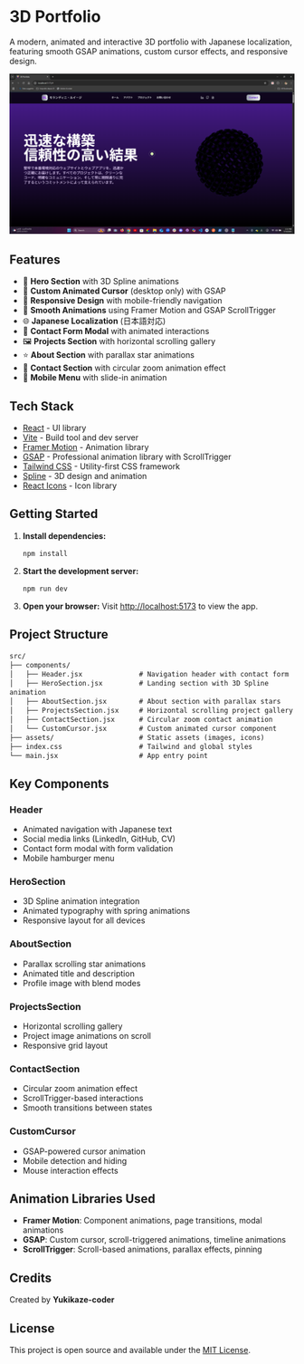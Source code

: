 # 3D Portfolio

A modern, animated and interactive 3D portfolio with Japanese localization, featuring smooth GSAP animations, custom cursor effects, and responsive design.

![alt text](public/images/thumbnail.png)

## Features

- 🌟 **Hero Section** with 3D Spline animations
- 🎯 **Custom Animated Cursor** (desktop only) with GSAP
- 📱 **Responsive Design** with mobile-friendly navigation
- 🎨 **Smooth Animations** using Framer Motion and GSAP ScrollTrigger
- 🌐 **Japanese Localization** (日本語対応)
- 📧 **Contact Form Modal** with animated interactions
- 🖼️ **Projects Section** with horizontal scrolling gallery
- ⭐ **About Section** with parallax star animations
- 🎪 **Contact Section** with circular zoom animation effect
- 📱 **Mobile Menu** with slide-in animation

## Tech Stack

- [React](https://react.dev/) - UI library
- [Vite](https://vitejs.dev/) - Build tool and dev server
- [Framer Motion](https://www.framer.com/motion/) - Animation library
- [GSAP](https://gsap.com/) - Professional animation library with ScrollTrigger
- [Tailwind CSS](https://tailwindcss.com/) - Utility-first CSS framework
- [Spline](https://spline.design/) - 3D design and animation
- [React Icons](https://react-icons.github.io/react-icons/) - Icon library

## Getting Started

1. **Install dependencies:**
   ```bash
   npm install
   ```

2. **Start the development server:**
   ```bash
   npm run dev
   ```

3. **Open your browser:**
   Visit [http://localhost:5173](http://localhost:5173) to view the app.

## Project Structure

```
src/
├── components/
│   ├── Header.jsx              # Navigation header with contact form
│   ├── HeroSection.jsx         # Landing section with 3D Spline animation
│   ├── AboutSection.jsx        # About section with parallax stars
│   ├── ProjectsSection.jsx     # Horizontal scrolling project gallery
│   ├── ContactSection.jsx      # Circular zoom contact animation
│   └── CustomCursor.jsx        # Custom animated cursor component
├── assets/                     # Static assets (images, icons)
├── index.css                   # Tailwind and global styles
└── main.jsx                    # App entry point
```

## Key Components

### Header
- Animated navigation with Japanese text
- Social media links (LinkedIn, GitHub, CV)
- Contact form modal with form validation
- Mobile hamburger menu

### HeroSection
- 3D Spline animation integration
- Animated typography with spring animations
- Responsive layout for all devices

### AboutSection
- Parallax scrolling star animations
- Animated title and description
- Profile image with blend modes

### ProjectsSection
- Horizontal scrolling gallery
- Project image animations on scroll
- Responsive grid layout

### ContactSection
- Circular zoom animation effect
- ScrollTrigger-based interactions
- Smooth transitions between states

### CustomCursor
- GSAP-powered cursor animation
- Mobile detection and hiding
- Mouse interaction effects

## Animation Libraries Used

- **Framer Motion**: Component animations, page transitions, modal animations
- **GSAP**: Custom cursor, scroll-triggered animations, timeline animations
- **ScrollTrigger**: Scroll-based animations, parallax effects, pinning

## Credits

Created by **Yukikaze-coder**

## License

This project is open source and available under the [MIT License](LICENSE).




